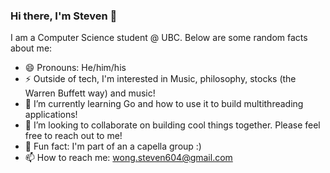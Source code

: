 ### Hi there, I'm Steven 🐧

I am a Computer Science student  @ UBC. Below are some random facts about me:

- 😄 Pronouns: He/him/his
- ⚡ Outside of tech, I'm interested in Music, philosophy, stocks (the Warren Buffett way) and music!
- 🌱 I’m currently learning Go and how to use it to build multithreading applications!
- 👯 I’m looking to collaborate on building cool things together. Please feel free to reach out to me!
- 🎵 Fun fact: I'm part of an a capella group :)
- 📫 How to reach me: wong.steven604@gmail.com 
